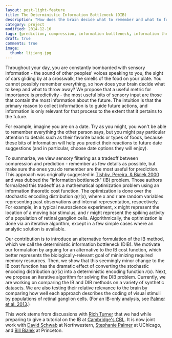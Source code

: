 ```yaml
---
layout: post-light-feature
title: The Deterministic Information Bottleneck (DIB)
description: "How does the brain decide what to remember and what to forget?"
category: project
modified: 2014-12-16
tags: [prediction, compression, information bottleneck, information theory, machine learning, memory, learning, projects]
draft: true
comments: true
image:
  thumb: lijiang.jpg
---
```

Throughout your day, you are constantly bombarded with sensory information - the sound of other peoples' voices speaking to you, the sight of cars gliding by at a crosswalk, the smells of the food on your plate. You cannot possibly remember everything, so how does your brain decide what to keep and what to throw away? We propose that a useful metric for importance is predictivity - the most useful bits of sensory input are those that contain the most information about the future. The intuition is that the primary reason to collect information is to guide future actions, and information is only relevant for that process to the extent that it pertains to the future.

For example, imagine you are on a date. Try as you might, you won't be able to remember everything the other person says, but you might pay particular attention to details such as their favorite bands or types of foods, because these bits of information will help you predict their reactions to future date suggestions (and in particular, choose date options they will enjoy).

To summarize, we view sensory filtering as a tradeoff between compression and prediction - remember as few details as possible, but make sure the ones you do remember are the most useful for prediction. This approach was originally suggested in [Tishby, Pereira, & Bialek 2000](http://www.cs.huji.ac.il/labs/learning/Papers/allerton.pdf) and was dubbed the "information bottleneck" (IB) problem. Those authors formalized this tradeoff as a mathematical optimization problem using an information theoretic cost function. The optimization is done over the stochastic encoding distribution $q(r|x)$, where x and r are random variables representing past observations and internal representation, respectively. For example, in a typical neuroscience experiment, x might represent the location of a moving bar stimulus, and r might represent the spiking activity of a population of retinal ganglion cells. Algorithmically, the optimization is done via an iterative algorithm, except in a few simple cases where an analytic solution is available.

Our contribution is to introduce an alternative formulation of the IB method, which we call the deterministic information bottleneck (DIB). We motivate our formulation by arguing for an alternative to the IB cost function, which better represents the biologically-relevant goal of minimizing required memory resources. Then, we show that this seemingly minor change to the IB cost function has the dramatic effect of converting the stochastic encoding distribution $q(r|x)$ into a deterministic encoding function $r(x)$. Next, we propose an iterative algorithm for solving the DIB problem. Currently, we are working on comparing the IB and DIB methods on a variety of synthetic datasets. We are also testing their relative relevance to the brain by comparing how well each approach describes the coding of visual stimuli by populations of retinal ganglion cells. (For an IB-only analysis, see [Palmer et al. 2013](http://arxiv.org/abs/1307.0225).)

This work stems from discussions with [Rich Turner](http://cbl.eng.cam.ac.uk/Public/Turner/WebHome) that we had while preparing to give a tutorial on the IB at [Cambridge's CBL](http://cbl.eng.cam.ac.uk/Public/WebHome). It is now joint work with [David Schwab](http://www.physics.northwestern.edu/people/personalpages/DavidSchwab.html) at Northwestern, [Stephanie Palmer](http://pondside.uchicago.edu/oba/faculty/palmer_s.html) at UChicago, and [Bill Bialek](http://www.princeton.edu/~wbialek/wbialek.html) at Princeton.